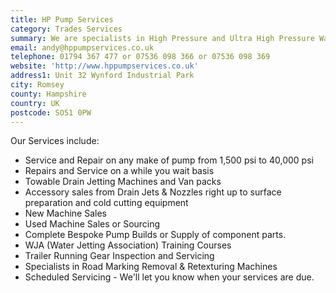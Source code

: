 ```yaml
---
title: HP Pump Services
category: Trades Services
summary: We are specialists in High Pressure and Ultra High Pressure Water Jets & Pumps. We offer a fast and reliable range of services to all sectors of the Water Jetting Industry and with over 15 years of hands on experience.
email: andy@hppumpservices.co.uk
telephone: 01794 367 477 or 07536 098 366 or 07536 098 369
website: 'http://www.hppumpservices.co.uk'
address1: Unit 32 Wynford Industrial Park
city: Romsey
county: Hampshire
country: UK
postcode: SO51 0PW
---
```

Our Services include:

* Service and Repair on any make of pump from 1,500 psi to 40,000 psi
* Repairs and Service on a while you wait basis
* Towable Drain Jetting Machines and Van packs
* Accessory sales from Drain Jets & Nozzles right up to surface preparation and cold cutting equipment
* New Machine Sales
* Used Machine Sales or Sourcing
* Complete Bespoke Pump Builds or Supply of component parts.
* WJA (Water Jetting Association) Training Courses
* Trailer Running Gear Inspection and Servicing
* Specialists in Road Marking Removal & Retexturing Machines
* Scheduled Servicing - We'll let you know when your services are due.
